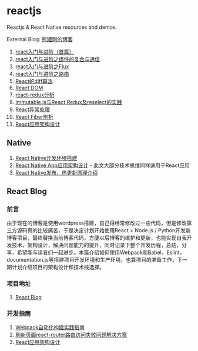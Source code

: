 # reactjs
Reactjs & React Native resources and demos.

External Blog: [熊建刚的博客](http://blog.codingplayboy.com)

1. [react入门与进阶（首篇）](https://github.com/codingplayboy/reactjs/blob/master/react_learn.md)
2. [react入门与进阶之组件的复合与通信](https://github.com/codingplayboy/reactjs/blob/master/react_learn02.md)
3. [react入门与进阶之Flux](https://github.com/codingplayboy/reactjs/blob/master/react_learn03.md)
4. [react入门与进阶之路由](https://github.com/codingplayboy/reactjs/blob/master/react_router.md)
5. [React的diff算法](https://github.com/codingplayboy/reactjs/blob/master/react_diff.md)
6. [React DOM](https://github.com/codingplayboy/reactjs/blob/master/react_dom.md)
7. [react-redux分析](https://github.com/codingplayboy/reactjs/blob/master/react-redux.md)
8. [Immutable.js与React,Redux及reselect的实践](https://github.com/codingplayboy/reactjs/blob/master/immutable-redux-react.md)
9. [React异常处理](https://github.com/codingplayboy/reactjs/blob/master/react-error-handle.md)
10. [React Fiber剖析](https://github.com/codingplayboy/reactjs/blob/master/react-fiber.md)
11. [React应用架构设计](https://github.com/codingplayboy/reactjs/blob/master/react-app-structure.md)



##  Native

1. [React Native开发环境搭建](https://github.com/codingplayboy/reactjs/blob/master/react-native-install.md)
2. [React Native App应用架构设计](https://github.com/codingplayboy/reactjs/blob/master/react-native-app-structure.md) - 此文大部分技术思维同样适用于React应用
3. [React Native发布，热更新原理介绍](https://github.com/codingplayboy/reactjs/blob/master/rn-publish-up.md)


## React Blog

### 前言

由于现在的博客是使用wordpress搭建，自己得经常修改过一些代码，但是修改第三方源码真的比较痛苦，于是决定计划开始使用React + Node.js / Python开发新博客项目，最终替换当前博客代码，方便以后博客的维护和更新，也能实现自我开发技术，架构设计，解决问题能力的提升，同时记录下整个开发历程，总结，分享，希望能与读者们一起进步。本篇介绍如何使用Webpack和Babel，Eslint，documentation.js等搭建项目开发环境和生产环境，也算项目的准备工作，下一期计划介绍项目的架构设计和技术栈选择。

### 项目地址

1. [React Blog](https://github.com/codingplayboy/react-blog)

### 开发指南

1.  [Webpack自动化构建实践指南](https://github.com/codingplayboy/react-blog/blob/master/docs/initWebpack.md)
2.  [刷新页面react-router路由访问失败问题解决方案](https://github.com/codingplayboy/react-blog/blob/master/docs/webpack-dev-server-reflush-404.md)
3.  [React应用架构设计](https://github.com/codingplayboy/react-blog/blob/master/docs/react-app-structure.md)


